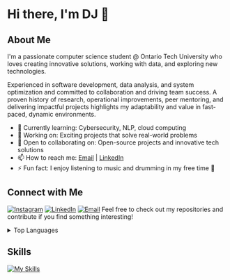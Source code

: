 # Hi there, I'm DJ 👋

## About Me

I'm a passionate computer science student @ Ontario Tech University who loves creating innovative solutions, working with data, and exploring new technologies. 

Experienced in software development, data analysis, and system optimization and committed to collaboration and driving team success. A proven history of research, operational improvements, peer mentoring, and delivering impactful projects highlights my adaptability and value in fast-paced, dynamic environments.

- 🌱 Currently learning: Cybersecurity, NLP, cloud computing
- 💼 Working on: Exciting projects that solve real-world problems
- 🤝 Open to collaborating on: Open-source projects and innovative tech solutions
- 📫 How to reach me: [Email](mailto:dj.leamen@ontariotechu.com) | [LinkedIn](https://www.linkedin.com/in/djleamen)
- ⚡ Fun fact: I enjoy listening to music and drumming in my free time 🥁

## Connect with Me

[![Instagram](https://img.shields.io/badge/Instagram-E4405F?style=for-the-badge&logo=instagram&logoColor=white)](https://www.instagram.com/dejjos)
[![LinkedIn](https://img.shields.io/badge/LinkedIn-0077B5?style=for-the-badge&logo=linkedin&logoColor=white)](https://www.linkedin.com/in/djleamen)
[![Email](https://img.shields.io/badge/Email-D14836?style=for-the-badge&logo=gmail&logoColor=white)](mailto:dj.leamen@ontariotechu.com)
Feel free to check out my repositories and contribute if you find something interesting!

<details><summary>Top Languages</summary>

![Top Languages](https://github-readme-stats.vercel.app/api/top-langs/?username=djleamen&theme=tokyonight&show_icons=true&hide_border=true&layout=compact)

</details>
  
## Skills
[![My Skills](https://skillicons.dev/icons?i=py,cpp,java,js,powershell,html,github,matlab,vscode,react,nodejs,npm,vue,express,raspberrypi,azure,aws,linux,mysql,notion,&perline=10)](https://skillicons.dev)
